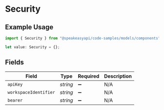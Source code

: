 # Security

## Example Usage

```typescript
import { Security } from "@speakeasyapi/code-samples/models/components";

let value: Security = {};
```

## Fields

| Field                 | Type                  | Required              | Description           |
| --------------------- | --------------------- | --------------------- | --------------------- |
| `apiKey`              | *string*              | :heavy_minus_sign:    | N/A                   |
| `workspaceIdentifier` | *string*              | :heavy_minus_sign:    | N/A                   |
| `bearer`              | *string*              | :heavy_minus_sign:    | N/A                   |
